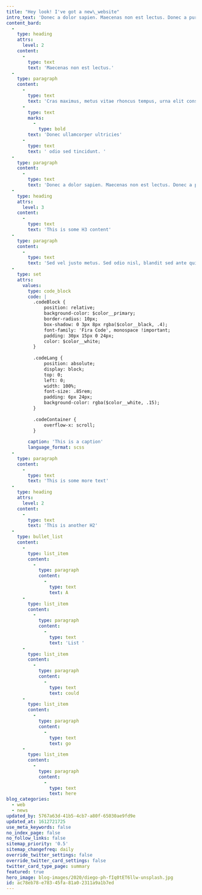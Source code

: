 ```yaml
---
title: "Hey look! I've got a new\_website"
intro_text: 'Donec a dolor sapien. Maecenas non est lectus. Donec a purus sodales enim dictum finibus. In varius magna nec mi finibus.'
content_bard:
  -
    type: heading
    attrs:
      level: 2
    content:
      -
        type: text
        text: 'Maecenas non est lectus.'
  -
    type: paragraph
    content:
      -
        type: text
        text: 'Cras maximus, metus vitae rhoncus tempus, urna elit consectetur ipsum, ac iaculis magna tellus sed nisl. Maecenas blandit ante eget sem bibendum ullamcorper. '
      -
        type: text
        marks:
          -
            type: bold
        text: 'Donec ullamcorper ultricies'
      -
        type: text
        text: ' odio sed tincidunt. '
  -
    type: paragraph
    content:
      -
        type: text
        text: 'Donec a dolor sapien. Maecenas non est lectus. Donec a purus sodales enim dictum finibus. In varius magna nec mi finibus.'
  -
    type: heading
    attrs:
      level: 3
    content:
      -
        type: text
        text: 'This is some H3 content'
  -
    type: paragraph
    content:
      -
        type: text
        text: 'Sed vel justo metus. Sed odio nisl, blandit sed ante quis, commodo tempus tellus. Suspendisse dolor turpis, suscipit non placerat eu, posuere quis nunc. Vivamus non pretium neque, vel viverra nibh. Quisque congue nisl vel sem viverra, non posuere tortor accumsan. In sed augue at justo facilisis hendrerit.'
  -
    type: set
    attrs:
      values:
        type: code_block
        code: |
          .codeBlock {
              position: relative;
              background-color: $color__primary;
              border-radius: 10px;
              box-shadow: 0 3px 8px rgba($color__black, .4);
              font-family: 'Fira Code', monospace !important;
              padding: 30px 15px 0 24px;
              color: $color__white;
          }
          
          .codeLang {
              position: absolute;
              display: block;
              top: 0;
              left: 0;
              width: 100%;
              font-size: .85rem;
              padding: 6px 24px;
              background-color: rgba($color__white, .15);
          }
          
          .codeContainer {
              overflow-x: scroll;
          }
          
        caption: 'This is a caption'
        language_format: scss
  -
    type: paragraph
    content:
      -
        type: text
        text: 'This is some more text'
  -
    type: heading
    attrs:
      level: 2
    content:
      -
        type: text
        text: 'This is another H2'
  -
    type: bullet_list
    content:
      -
        type: list_item
        content:
          -
            type: paragraph
            content:
              -
                type: text
                text: A
      -
        type: list_item
        content:
          -
            type: paragraph
            content:
              -
                type: text
                text: 'List '
      -
        type: list_item
        content:
          -
            type: paragraph
            content:
              -
                type: text
                text: could
      -
        type: list_item
        content:
          -
            type: paragraph
            content:
              -
                type: text
                text: go
      -
        type: list_item
        content:
          -
            type: paragraph
            content:
              -
                type: text
                text: here
blog_categories:
  - web
  - news
updated_by: 5767a63d-41b5-4cb7-a80f-65030ae9fd9e
updated_at: 1612721725
use_meta_keywords: false
no_index_page: false
no_follow_links: false
sitemap_priority: '0.5'
sitemap_changefreq: daily
override_twitter_settings: false
override_twitter_card_settings: false
twitter_card_type_page: summary
featured: true
hero_image: blog-images/2020/diego-ph-fIq0tET6llw-unsplash.jpg
id: ac78eb78-e783-45fa-81a0-2311a9a1b7ed
---
```

